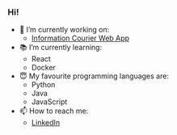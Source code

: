 ### Hi! 

<!--
**natkramarz/natkramarz** is a ✨ _special_ ✨ repository because its `README.md` (this file) appears on your GitHub profile.
-->


- 🔭 I’m currently working on:
  - [Information Courier Web App](https://github.com/natkramarz/kurier-informacyjny) 
- :books: I’m currently learning: 
  - React 
  - Docker 
- :innocent: My favourite programming languages are: 
  - Python 
  - Java
  - JavaScript   
- 📫 How to reach me: 
  - [LinkedIn](https://www.linkedin.com/in/natkramarz/?locale=en_US) 
